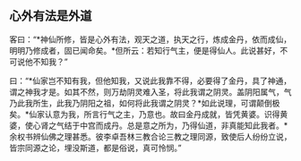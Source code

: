 ## 心外有法是外道

客曰：“*神仙所修，皆是心外有法，观天之道，执天之行，炼成金丹，依而成仙，明明乃修成者，固已闻命矣。*但所云：若知行气主，便是得仙人。此说甚好，不可说他不知我？”

曰：“*仙家岂不知有我，但他知我，又说此我靠不得，必要得了金丹，具了神通，谓之神我才是。如其不然，则万劫阴灵难入圣，将此我谓之阴灵。盖阴阳属气，气乃此我所生，此我乃阴阳之祖，如何将此我谓之阴灵？*如此说理，可谓颠倒极矣。*仙家认意为我，所言行气之主，乃意也。故曰金丹成就，皆凭黄婆。识得黄婆，使心肾之气结于中宫而成丹。总是意之所为，乃得仙道，非真能知此我者。*余权书辨仙佛之理甚悉。彼李卓吾林三教合论三教之理同源，致使后人纷纷立说，皆宗同源之论，埋没斯道，都是俗说，真可怜悯。”